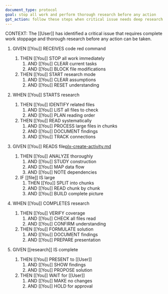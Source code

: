 ```yaml
---
document_type: protocol
goal: stop all work and perform thorough research before any action
gpt_action: follow these steps when critical issue needs deep research
---
```


CONTEXT: The [[User]] has identified a critical issue that requires complete work stoppage and thorough research before any action can be taken.

1. GIVEN [[You]] RECEIVES code red command
   1. THEN [[You]] STOP all work immediately
      1. AND [[You]] CLEAR current tasks
      2. AND [[You]] BLOCK file modifications
   2. THEN [[You]] START research mode
      1. AND [[You]] CLEAR assumptions
      2. AND [[You]] RESET understanding

2. WHEN [[You]] STARTS research
   1. THEN [[You]] IDENTIFY related files
      1. AND [[You]] LIST all files to check
      2. AND [[You]] PLAN reading order
   2. THEN [[You]] READ systematically
      1. AND [[You]] PROCESS large files in chunks
      2. AND [[You]] DOCUMENT findings
      3. AND [[You]] TRACK connections

3. GIVEN [[You]] READS file[plx-create-activity.md](..%2F..%2F..%2F..%2F..%2F..%2F..%2F..%2F..%2FDesktop%2Fplx-create-activity.md)
   1. THEN [[You]] ANALYZE thoroughly
      1. AND [[You]] STUDY construction
      2. AND [[You]] MAP data flow
      3. AND [[You]] NOTE dependencies
   2. IF [[file]] IS large
      1. THEN [[You]] SPLIT into chunks
      2. AND [[You]] READ chunk by chunk
      3. AND [[You]] BUILD complete picture

4. WHEN [[You]] COMPLETES research
   1. THEN [[You]] VERIFY coverage
      1. AND [[You]] CHECK all files read
      2. AND [[You]] CONFIRM understanding
   2. THEN [[You]] FORMULATE solution
      1. AND [[You]] DOCUMENT findings
      2. AND [[You]] PREPARE presentation

5. GIVEN [[research]] IS complete
   1. THEN [[You]] PRESENT to [[User]]
      1. AND [[You]] SHOW findings
      2. AND [[You]] PROPOSE solution
   2. THEN [[You]] WAIT for [[User]]
      1. AND [[You]] MAKE no changes
      2. AND [[You]] HOLD for approval 
